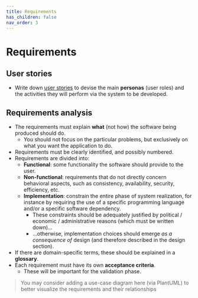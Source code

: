```yaml
---
title: Requirements
has_children: false
nav_order: 3
---
```


# Requirements

## User stories

- Write down [user stories](https://www.atlassian.com/agile/project-management/user-stories) to devise the main __personas__ (user roles) and the activities they will perform via the system to be developed.

## Requirements analysis

- The requirements must explain **what** (not how) the software being produced should do.
    - You should not focus on the particular problems, but exclusively on what you want the application to do.
- Requirements must be clearly identified, and possibly numbered.
- Requirements are divided into:
    - **Functional**: some functionality the software should provide to the user.
    - **Non-functional**: requirements that do not directly concern behavioral aspects, such as consistency, availability, security, efficiency, etc.
    - **Implementation**: constrain the entire phase of system realization, for instance by requiring the use of a specific programming language and/or a specific software dependency.
        - These constraints should be adequately justified by political / economic / administrative reasons (which must be written down)...
        - ...otherwise, implementation choices should emerge *as a consequence of* design (and therefore described in the design section).
- If there are domain-specific terms, these should be explained in a **glossary**.
- Each requirement must have its own **acceptance criteria**.
    - These will be important for the validation phase. 

> You may consider adding a use-case diagram here (via PlantUML) to better visualize the requirements and their relationships